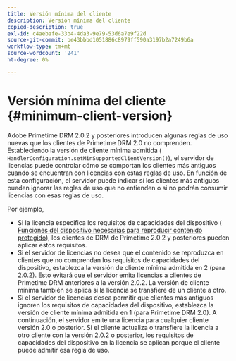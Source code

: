 ```yaml
---
title: Versión mínima del cliente
description: Versión mínima del cliente
copied-description: true
exl-id: c4aebafe-33b4-4da3-9e79-53d6a7e9f22d
source-git-commit: be43bbbd1051886c8979ff590a3197b2a7249b6a
workflow-type: tm+mt
source-wordcount: '241'
ht-degree: 0%

---
```


# Versión mínima del cliente {#minimum-client-version}

Adobe Primetime DRM 2.0.2 y posteriores introducen algunas reglas de uso nuevas que los clientes de Primetime DRM 2.0 no comprenden. Estableciendo la versión de cliente mínima admitida ( `HandlerConfiguration.setMinSupportedClientVersion()`), el servidor de licencias puede controlar cómo se comportan los clientes más antiguos cuando se encuentran con licencias con estas reglas de uso. En función de esta configuración, el servidor puede indicar si los clientes más antiguos pueden ignorar las reglas de uso que no entienden o si no podrán consumir licencias con esas reglas de uso.

Por ejemplo,

* Si la licencia especifica los requisitos de capacidades del dispositivo ( [Funciones del dispositivo necesarias para reproducir contenido protegido](../../../protecting-content/introduction/usage-rules/runtime-application-restrictions/device-capabilities.md)), los clientes de DRM de Primetime 2.0.2 y posteriores pueden aplicar estos requisitos.
* Si el servidor de licencias no desea que el contenido se reproduzca en clientes que no comprendan los requisitos de capacidades del dispositivo, establezca la versión de cliente mínima admitida en 2 (para 2.0.2). Esto evitará que el servidor emita licencias a clientes de Primetime DRM anteriores a la versión 2.0.2. La versión de cliente mínima también se aplica si la licencia se transfiere de un cliente a otro.
* Si el servidor de licencias desea permitir que clientes más antiguos ignoren los requisitos de capacidades del dispositivo, establezca la versión de cliente mínima admitida en 1 (para Primetime DRM 2.0). A continuación, el servidor emite una licencia para cualquier cliente versión 2.0 o posterior. Si el cliente actualiza o transfiere la licencia a otro cliente con la versión 2.0.2 o posterior, los requisitos de capacidades del dispositivo en la licencia se aplican porque el cliente puede admitir esa regla de uso.
